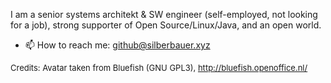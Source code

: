 
I am a senior systems architekt & SW engineer (self-employed, not looking for a job), strong supporter of Open Source/Linux/Java, and an open world.

- 📫 How to reach me: github@silberbauer.xyz

<font size="2">Credits: Avatar taken from Bluefish (GNU GPL3), http://bluefish.openoffice.nl/</font> 

<!---
openworld42/openworld42 is a ✨ special ✨ repository because its `README.md` (this file) appears on your GitHub profile.
You can click the Preview link to take a look at your changes.
--->

